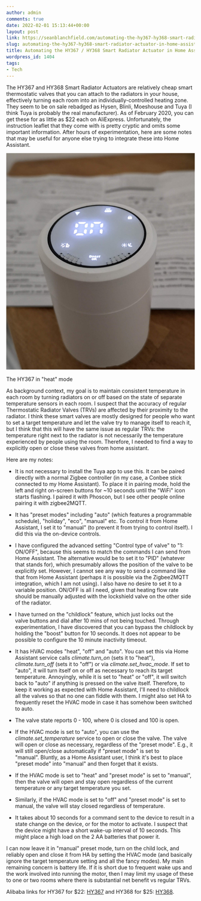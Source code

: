 ```yaml
---
author: admin
comments: true
date: 2022-02-01 15:13:44+00:00
layout: post
link: https://seanblanchfield.com/automating-the-hy367-hy368-smart-radiator-actuator-in-home-assistant/
slug: automating-the-hy367-hy368-smart-radiator-actuator-in-home-assistant
title: Automating the HY367 / HY368 Smart Radiator Actuator in Home Assistant
wordpress_id: 1404
tags:
- Tech
---
```



The HY367 and HY368 Smart Radiator Actuators are relatively cheap smart thermostatic valves that you can attach to the radiators in your house, effectively turning each room into an individually-controlled heating zone. They seem to be on sale rebadged as Hysen, Blinli, Moeshouse and Tuya (I think Tuya is probably the real manufacturer). As of February 2020, you can get these for as little as $22 each on AliExpress. Unfortunately, the instruction leaflet that they come with is pretty cryptic and omits some important information. After hours of experimentation, here are some notes that may be useful for anyone else trying to integrate these into Home Assistant.
<!-- more -->
![](/images/2022/02/hy367.jpg)

The HY367 in "heat" mode

As background context, my goal is to maintain consistent temperature in each room by turning radiators on or off based on the state of separate temperature sensors in each room. I suspect that the accuracy of regular Thermostatic Radiator Valves (TRVs) are affected by their proximity to the radiator. I think these smart valves are mostly designed for people who want to set a target temperature and let the valve try to manage itself to reach it, but I think that this will have the same issue as regular TRVs: the temperature right next to the radiator is not necessarily the temperature experienced by people using the room. Therefore, I needed to find a way to explicitly open or close these valves from home assistant.

Here are my notes:

*   It is not necessary to install the Tuya app to use this. It can be paired directly with a normal Zigbee controller (in my case, a Conbee stick connected to my Home Assistant). To place it in pairing mode, hold the left and right on-screen buttons for ~10 seconds until the "WiFi" icon starts flashing. I paired it with Phoscon, but I see other people online pairing it with zigbee2MQTT.
*   It has "preset modes" including "auto" (which features a programmable schedule), "holiday", "eco", "manual" etc. To control it from Home Assistant, I set it to "manual" (to prevent it from trying to control itself). I did this via the on-device controls.  
    
*   I have configured the advanced setting "Control type of valve" to "1: ON/OFF", because this seems to match the commands I can send from Home Assistant. The alternative would be to set it to "PID" (whatever that stands for), which presumably allows the position of the valve to be explicitly set. However, I cannot see any way to send a command like that from Home Assistant (perhaps it is possible via the Zigbee2MQTT integration, which I am not using). I also have no desire to set it to a variable position. ON/OFF is all I need, given that heating flow rate should be manually adjusted with the lockshield valve on the other side of the radiator.  
    
*   I have turned on the "childlock" feature, which just locks out the valve buttons and dial after 10 mins of not being touched. Through experimentation, I have discovered that you can bypass the childlock by holding the "boost" button for 10 seconds. It does not appear to be possible to configure the 10 minute inactivity timeout.  
    
*   It has HVAC modes "heat", "off" and "auto". You can set this via Home Assistant service calls _climate.turn\_on_ (sets it to "heat"), _climate.turn\_off_ (sets it to "off") or via _climate.set\_hvac\_mode_. If set to "auto", it will turn itself on or off as necessary to reach its target temperature. Annoyingly, while it is set to "heat" or "off", it will switch back to "auto" if anything is pressed on the valve itself. Therefore, to keep it working as expected with Home Assistant, I'll need to childlock all the valves so that no one can fiddle with them. I might also set HA to frequently reset the HVAC mode in case it has somehow been switched to auto.  
    
*   The valve state reports 0 - 100, where 0 is closed and 100 is open.  
    
*   If the HVAC mode is set to "auto", you can use the _climate.set\_temperature_ service to open or close the valve. The valve will open or close as necessary, regardless of the "preset mode". E.g., it will still open/close automatically if "preset mode" is set to "manual". Bluntly, as a Home Assistant user, I think it's best to place "preset mode" into "manual" and then forget that it exists.  
    
*   If the HVAC mode is set to "heat" and "preset mode" is set to "manual", then the valve will open and stay open regardless of the current temperature or any target temperature you set.   
    
*   Similarly, if the HVAC mode is set to "off" and "preset mode" is set to manual, the valve will stay closed regardless of temperature.
*   It takes about 10 seconds for a command sent to the device to result in a state change on the device, or for the motor to activate. I suspect that the device might have a short wake-up interval of 10 seconds. This might place a high load on the 2 AA batteries that power it.

I can now leave it in "manual" preset mode, turn on the child lock, and reliably open and close it from HA by setting the HVAC mode (and basically ignore the target temperature setting and all the fancy modes). My main remaining concern is battery life. If it is short due to frequent wake ups and the work involved into running the motor, then I may limit my usage of these to one or two rooms where there is substantial net benefit vs regular TRVs.

Alibaba links for HY367 for $22: [HY367](https://ifreeq.en.alibaba.com/product/1600327674275-901867413/HY367_Zigbee_Radiator_Actuator_TRV.html?spm=a2700.shop_plgr.41413.32.33272c15ROyd7c) and HY368 for $25: [HY368](https://www.alibaba.com/product-detail/HY368-Zigbee-Radiator-Actuator-TRV_1600327750522.html?spm=a2700.wholesale.0.0.7f585cad6h6Slb).
